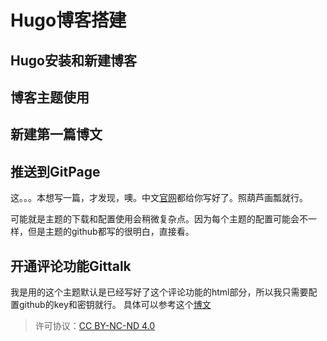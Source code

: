 # Hugo博客搭建

<!--more-->
## Hugo安装和新建博客
## 博客主题使用
## 新建第一篇博文
## 推送到GitPage
这。。。本想写一篇，才发现，噢。中文[官网](https://www.gohugo.org)都给你写好了。照葫芦画瓢就行。

可能就是主题的下载和配置使用会稍微复杂点。因为每个主题的配置可能会不一样，但是主题的github都写的很明白，直接看。

## 开通评论功能Gittalk
我是用的这个主题默认是已经写好了这个评论功能的html部分，所以我只需要配置github的key和密钥就行。
具体可以参考这个[博文](https://corpython.github.io/post/hugo博客使用gittalk评论系统/)


>许可协议：[CC BY-NC-ND 4.0](https://creativecommons.org/licenses/by-nc-nd/4.0/)


